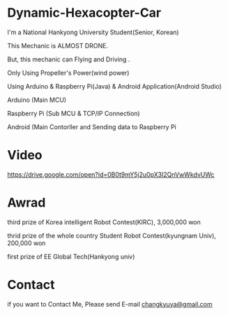 # Dynamic-Hexacopter-Car



I'm a National Hankyong University Student(Senior, Korean)

This Mechanic is ALMOST DRONE. 

But, this mechanic can Flying and Driving .

Only Using Propeller's Power(wind power)

Using Arduino & Raspberry Pi(Java) & Android Application(Android Studio)

Arduino (Main MCU)


Raspberry Pi (Sub MCU & TCP/IP Connection)


Android (Main Contorller and Sending data to Raspberry Pi

# Video

https://drive.google.com/open?id=0B0t9mY5j2u0pX3I2QnVwWkdvUWc

# Awrad

third prize of Korea intelligent Robot Contest(KIRC), 3,000,000 won


thrid prize of the whole country Student Robot Contest(kyungnam Univ), 200,000 won


first prize of EE Global Tech(Hankyong univ)

# Contact

if you want to Contact Me, 
Please send E-mail
changkyuya@gmail.com


